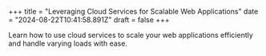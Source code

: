 +++
title = "Leveraging Cloud Services for Scalable Web Applications"
date = "2024-08-22T10:41:58.891Z"
draft = false
+++

  Learn how to use cloud services to scale your web applications efficiently and handle varying loads with ease.
        